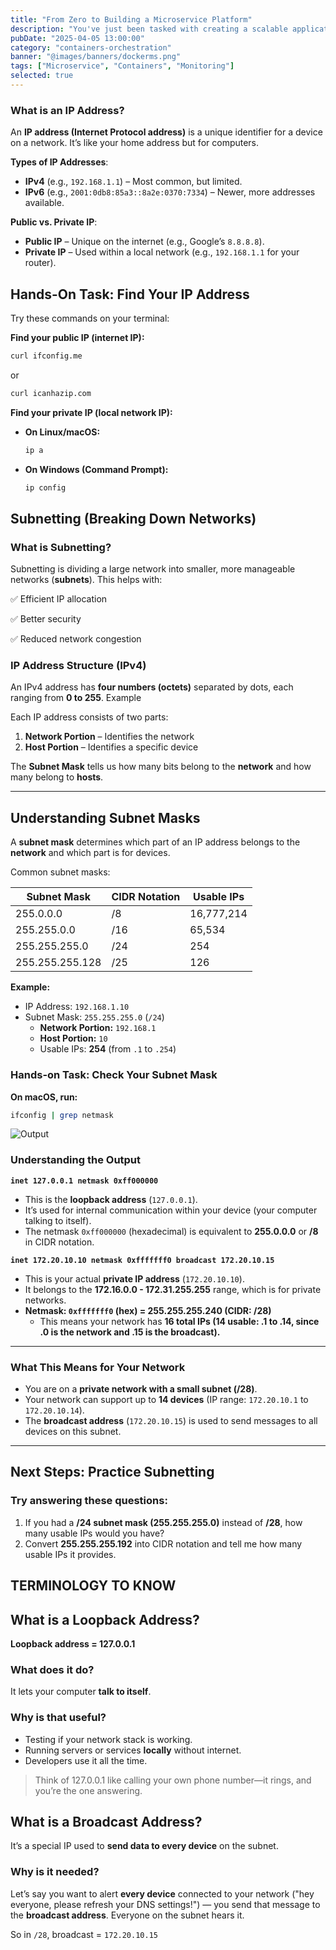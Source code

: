 ```yaml
---
title: "From Zero to Building a Microservice Platform"
description: "You've just been tasked with creating a scalable application that needs to handle growing traffic, maintain data consistency, and provide real-time insights. You know a monolith won't scale, but the microservices path seems overwhelming. Let's break it down."
pubDate: "2025-04-05 13:00:00"
category: "containers-orchestration"
banner: "@images/banners/dockerms.png"
tags: ["Microservice", "Containers", "Monitoring"]
selected: true
---
```



### **What is an IP Address?**

An **IP address (Internet Protocol address)** is a unique identifier for a device on a network. It’s like your home address but for computers.

**Types of IP Addresses**:

- **IPv4** (e.g., `192.168.1.1`) – Most common, but limited.
- **IPv6** (e.g., `2001:0db8:85a3::8a2e:0370:7334`) – Newer, more addresses available.

**Public vs. Private IP**:

- **Public IP** – Unique on the internet (e.g., Google’s `8.8.8.8`).
- **Private IP** – Used within a local network (e.g., `192.168.1.1` for your router).

## **Hands-On Task: Find Your IP Address**

Try these commands on your terminal:

**Find your public IP (internet IP):**

```bash
curl ifconfig.me
```

or

```bash
curl icanhazip.com
```

**Find your private IP (local network IP):**

- **On Linux/macOS:**
    
    ```bash
    ip a
    ```
    
- **On Windows (Command Prompt):**
    
    ```bash
    ip config
    ```
    

## Subnetting (Breaking Down Networks)

### What is Subnetting?

Subnetting is dividing a large network into smaller, more manageable networks (**subnets**). This helps with:

✅ Efficient IP allocation

✅ Better security

✅ Reduced network congestion

### IP Address Structure (IPv4)

An IPv4 address has **four numbers (octets)** separated by dots, each ranging from **0 to 255**. Example

Each IP address consists of two parts:

1. **Network Portion** – Identifies the network
2. **Host Portion** – Identifies a specific device

The **Subnet Mask** tells us how many bits belong to the **network** and how many belong to **hosts**.

---

## **Understanding Subnet Masks**

A **subnet mask** determines which part of an IP address belongs to the **network** and which part is for devices.

Common subnet masks:

| **Subnet Mask** | **CIDR Notation** | **Usable IPs** |
| --- | --- | --- |
| 255.0.0.0 | /8 | 16,777,214 |
| 255.255.0.0 | /16 | 65,534 |
| 255.255.255.0 | /24 | 254 |
| 255.255.255.128 | /25 | 126 |

**Example:**

- IP Address: `192.168.1.10`
- Subnet Mask: `255.255.255.0` (`/24`)
    - **Network Portion:** `192.168.1`
    - **Host Portion:** `10`
    - Usable IPs: **254** (from `.1` to `.254`)

### Hands-on Task: Check Your Subnet Mask

**On macOS, run:**

```bash
ifconfig | grep netmask
```

![Output](@images/posts/Networking/output.png)

### **Understanding the Output**

**`inet 127.0.0.1 netmask 0xff000000`**

- This is the **loopback address** (`127.0.0.1`).
- It’s used for internal communication within your device (your computer talking to itself).
- The netmask `0xff000000` (hexadecimal) is equivalent to **255.0.0.0** or **/8** in CIDR notation.

**`inet 172.20.10.10 netmask 0xfffffff0 broadcast 172.20.10.15`**

- This is your actual **private IP address** (`172.20.10.10`).
- It belongs to the **172.16.0.0 - 172.31.255.255** range, which is for private networks.
- **Netmask: `0xfffffff0` (hex) = 255.255.255.240 (CIDR: /28)**
    - This means your network has **16 total IPs (14 usable: .1 to .14, since .0 is the network and .15 is the broadcast).**

---

### **What This Means for Your Network**

- You are on a **private network with a small subnet (/28)**.
- Your network can support up to **14 devices** (IP range: `172.20.10.1` to `172.20.10.14`).
- The **broadcast address** (`172.20.10.15`) is used to send messages to all devices on this subnet.

---

## **Next Steps: Practice Subnetting**

### **Try answering these questions:**

1. If you had a **/24 subnet mask (255.255.255.0)** instead of **/28**, how many usable IPs would you have?
2. Convert **255.255.255.192** into CIDR notation and tell me how many usable IPs it provides.

## TERMINOLOGY TO KNOW

## What is a Loopback Address?

**Loopback address = 127.0.0.1**

### What does it do?

It lets your computer **talk to itself**.

### Why is that useful?

- Testing if your network stack is working.
- Running servers or services **locally** without internet.
- Developers use it all the time.

> Think of 127.0.0.1 like calling your own phone number—it rings, and you’re the one answering.
> 

## What is a Broadcast Address?

It’s a special IP used to **send data to every device** on the subnet.

### Why is it needed?

Let’s say you want to alert **every device** connected to your network ("hey everyone, please refresh your DNS settings!") — you send that message to the **broadcast address**. Everyone on the subnet hears it.

So in `/28`, broadcast = `172.20.10.15`